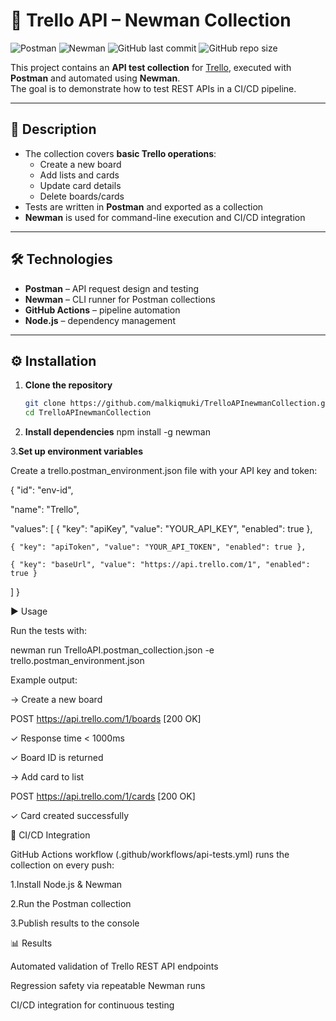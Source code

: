 # 📌 Trello API – Newman Collection

![Postman](https://img.shields.io/badge/tested%20with-Postman-orange)
![Newman](https://img.shields.io/badge/runner-Newman-lightgrey)
![GitHub last commit](https://img.shields.io/github/last-commit/malkiqmuki/TrelloAPInewmanCollection)
![GitHub repo size](https://img.shields.io/github/repo-size/malkiqmuki/TrelloAPInewmanCollection)

This project contains an **API test collection** for [Trello](https://developer.atlassian.com/cloud/trello/rest/), executed with **Postman** and automated using **Newman**.  
The goal is to demonstrate how to test REST APIs in a CI/CD pipeline.

---

## 📖 Description
- The collection covers **basic Trello operations**:
  - Create a new board
  - Add lists and cards
  - Update card details
  - Delete boards/cards
- Tests are written in **Postman** and exported as a collection  
- **Newman** is used for command-line execution and CI/CD integration  

---

## 🛠️ Technologies
- **Postman** – API request design and testing  
- **Newman** – CLI runner for Postman collections  
- **GitHub Actions** – pipeline automation  
- **Node.js** – dependency management  

---

## ⚙️ Installation
1. **Clone the repository**  
   ```bash
   git clone https://github.com/malkiqmuki/TrelloAPInewmanCollection.git
   cd TrelloAPInewmanCollection

2. **Install dependencies**
   npm install -g newman

3.**Set up environment variables**

Create a trello.postman_environment.json file with your API key and token:

{
  "id": "env-id",
  
  "name": "Trello",
  
  "values":
  [
    { "key": "apiKey", "value": "YOUR_API_KEY", "enabled": true },
    
    { "key": "apiToken", "value": "YOUR_API_TOKEN", "enabled": true },
    
    { "key": "baseUrl", "value": "https://api.trello.com/1", "enabled": true }
  ]
}

▶️ Usage

Run the tests with:

newman run TrelloAPI.postman_collection.json -e trello.postman_environment.json

Example output:

→ Create a new board

  POST https://api.trello.com/1/boards [200 OK]
  
  ✓ Response time < 1000ms
  
  ✓ Board ID is returned

→ Add card to list

  POST https://api.trello.com/1/cards [200 OK]
  
  ✓ Card created successfully

🔄 CI/CD Integration

GitHub Actions workflow (.github/workflows/api-tests.yml) runs the collection on every push:

1.Install Node.js & Newman

2.Run the Postman collection

3.Publish results to the console

📊 Results

Automated validation of Trello REST API endpoints

Regression safety via repeatable Newman runs

CI/CD integration for continuous testing


